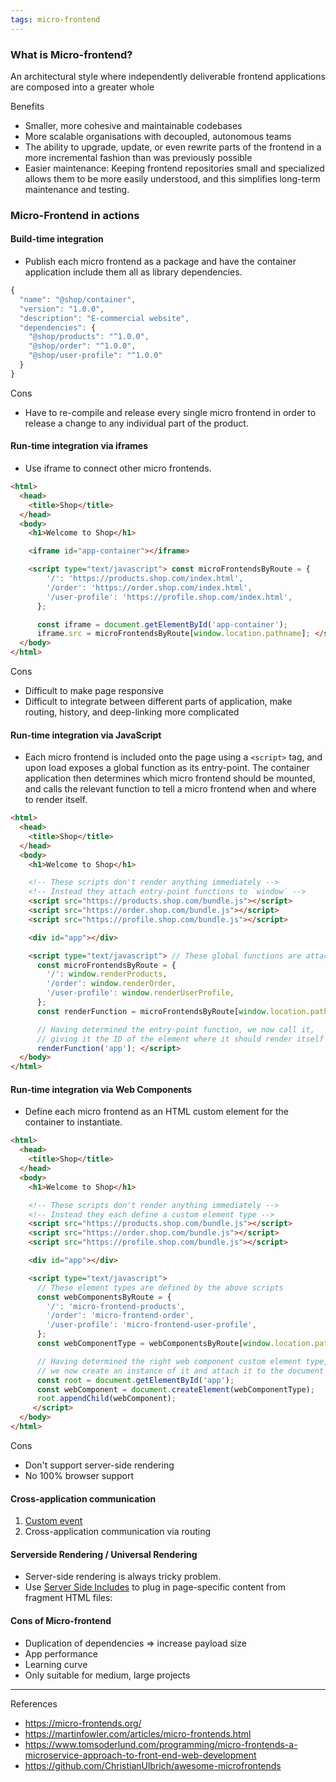 ```yaml
---
tags: micro-frontend
---
```


### What is Micro-frontend?
An architectural style where independently deliverable frontend applications are composed into a greater whole

Benefits
- Smaller, more cohesive and maintainable codebases
- More scalable organisations with decoupled, autonomous teams
- The ability to upgrade, update, or even rewrite parts of the frontend in a more incremental fashion than was previously possible
- Easier maintenance: Keeping frontend repositories small and specialized allows them to be more easily understood, and this simplifies long-term maintenance and testing.

### Micro-Frontend in actions

#### Build-time integration
-    Publish each micro frontend as a package and have the container application include them all as library dependencies.
``` js
{
  "name": "@shop/container",
  "version": "1.0.0",
  "description": "E-commercial website",
  "dependencies": {
    "@shop/products": "^1.0.0",
    "@shop/order": "^1.0.0",
    "@shop/user-profile": "^1.0.0"
  }
}
```

Cons
-    Have to re-compile and release every single micro frontend in order to release a change to any individual part of the product.

#### Run-time integration via iframes
-    Use iframe to connect other micro frontends.
``` html
<html>
  <head>
    <title>Shop</title>
  </head>
  <body>
    <h1>Welcome to Shop</h1>

    <iframe id="app-container"></iframe>

    <script type="text/javascript"> const microFrontendsByRoute = {
        '/': 'https://products.shop.com/index.html',
        '/order': 'https://order.shop.com/index.html',
        '/user-profile': 'https://profile.shop.com/index.html',
      };

      const iframe = document.getElementById('app-container');
      iframe.src = microFrontendsByRoute[window.location.pathname]; </script>
  </body>
</html>
```

Cons
-    Difficult to make page responsive
-    Difficult to integrate between different parts of application, make routing, history, and deep-linking more complicated

#### Run-time integration via JavaScript
- Each micro frontend is included onto the page using a `<script>` tag, and upon load exposes a global function as its entry-point. The container application then determines which micro frontend should be mounted, and calls the relevant function to tell a micro frontend when and where to render itself.

``` html
<html>
  <head>
    <title>Shop</title>
  </head>
  <body>
    <h1>Welcome to Shop</h1>

    <!-- These scripts don't render anything immediately -->
    <!-- Instead they attach entry-point functions to `window` -->
    <script src="https://products.shop.com/bundle.js"></script>
    <script src="https://order.shop.com/bundle.js"></script>
    <script src="https://profile.shop.com/bundle.js"></script>

    <div id="app"></div>

    <script type="text/javascript"> // These global functions are attached to window by the above scripts
      const microFrontendsByRoute = {
        '/': window.renderProducts,
        '/order': window.renderOrder,
        '/user-profile': window.renderUserProfile,
      };
      const renderFunction = microFrontendsByRoute[window.location.pathname];

      // Having determined the entry-point function, we now call it,
      // giving it the ID of the element where it should render itself
      renderFunction('app'); </script>
  </body>
</html>
```

#### Run-time integration via Web Components

- Define each micro frontend as an HTML custom element for the container to instantiate.
``` html
<html>
  <head>
    <title>Shop</title>
  </head>
  <body>
    <h1>Welcome to Shop</h1>

    <!-- These scripts don't render anything immediately -->
    <!-- Instead they each define a custom element type -->
    <script src="https://products.shop.com/bundle.js"></script>
    <script src="https://order.shop.com/bundle.js"></script>
    <script src="https://profile.shop.com/bundle.js"></script>

    <div id="app"></div>

    <script type="text/javascript"> 
      // These element types are defined by the above scripts
      const webComponentsByRoute = {
        '/': 'micro-frontend-products',
        '/order': 'micro-frontend-order',
        '/user-profile': 'micro-frontend-user-profile',
      };
      const webComponentType = webComponentsByRoute[window.location.pathname];

      // Having determined the right web component custom element type,
      // we now create an instance of it and attach it to the document
      const root = document.getElementById('app');
      const webComponent = document.createElement(webComponentType);
      root.appendChild(webComponent); 
     </script>
  </body>
</html>
```
Cons
-    Don't support server-side rendering
-    No 100% browser support

#### Cross-application communication
1. [Custom event](https://developer.mozilla.org/en-US/docs/Web/Events/Creating_and_triggering_events)
2. Cross-application communication via routing

#### Serverside Rendering / Universal Rendering
- Server-side rendering is always tricky problem.
- Use [Server Side Includes](https://en.wikipedia.org/wiki/Server_Side_Includes) to plug in page-specific content from fragment HTML files:

#### Cons of Micro-frontend
- Duplication of dependencies => increase payload size
- App performance
- Learning curve
- Only suitable for medium, large projects

---
References
- https://micro-frontends.org/
- https://martinfowler.com/articles/micro-frontends.html
- https://www.tomsoderlund.com/programming/micro-frontends-a-microservice-approach-to-front-end-web-development
- https://github.com/ChristianUlbrich/awesome-microfrontends